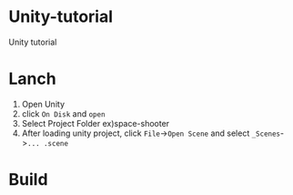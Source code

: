 # Unity-tutorial
Unity tutorial

# Lanch
1. Open Unity
2. click `On Disk` and `open`
3. Select Project Folder ex)space-shooter
4. After loading unity project, click `File`->`Open Scene` and select `_Scenes`->`... .scene`

# Build
